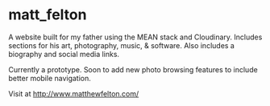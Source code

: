 # matt_felton
A website built for my father using the MEAN stack and Cloudinary. Includes sections for his art, photography, music, & software. Also includes a biography and social media links.

Currently a prototype. Soon to add new photo browsing features to include better mobile navigation.

Visit at http://www.matthewfelton.com/
